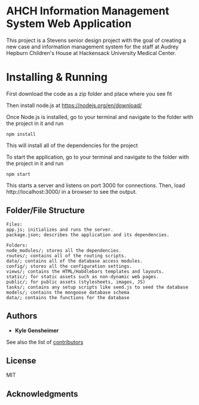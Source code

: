 # AHCH Information Management System Web Application
This project is a Stevens senior design project with the goal of creating a new case and information management system for the staff at Audrey Hepburn Children's House at Hackensack University Medical Center.


# Installing & Running

First download the code as a zip folder and place where you see fit

Then install node.js at https://nodejs.org/en/download/

Once Node.js is installed, go to your terminal and navigate to the folder with the project in it and run
```
npm install
```
This will install all of the dependencies for the project

To start the application, go to your terminal and navigate to the folder with the project in it and run
```
npm start
```
This starts a server and listens on port 3000 for connections.
Then, load http://localhost:3000/ in a browser to see the output.

## Folder/File Structure

```
Files:
app.js; initializes and runs the server.
package.json; describes the application and its dependencies.

Folders:
node_modules/; stores all the dependencies.
routes/; contains all of the routing scripts.
data/; contains all of the database access modules.
config/; stores all the configuration settings.
views/; contains the HTML/Habdlebars templates and layouts.
static/; for static assets such as non-dynamic web pages.
public/; for public assets (stylesheets, images, JS)
tasks/; contains any setup scripts like seed.js to seed the database
models/; contains the mongoose database schema
data/; contains the functions for the database
```

## Authors

* **Kyle Gensheimer** 

See also the list of [contributors](https://github.com/kgensheimer/ahch_app_new/graphs/contributors)

## License

MIT

## Acknowledgments